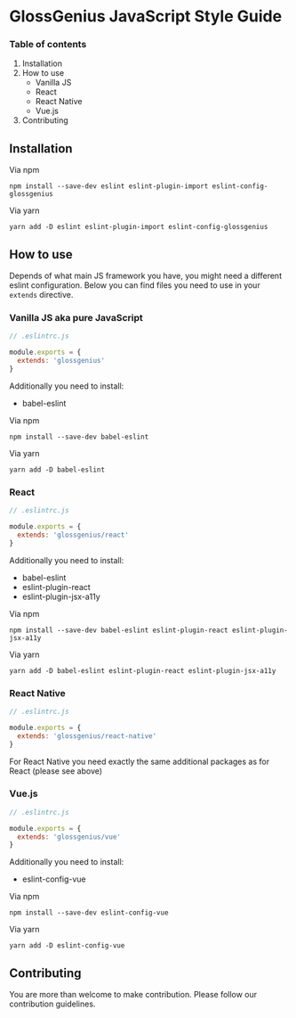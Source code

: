 # GlossGenius JavaScript Style Guide

### Table of contents

1. Installation
2. How to use
   * Vanilla JS
   * React
   * React Native
   * Vue.js
3. Contributing

## Installation

Via npm

```
npm install --save-dev eslint eslint-plugin-import eslint-config-glossgenius
```

Via yarn

```
yarn add -D eslint eslint-plugin-import eslint-config-glossgenius
```

## How to use

Depends of what main JS framework you have, you might need a different
eslint configuration. Below you can find files you need to use in
your `extends` directive.

### Vanilla JS aka pure JavaScript

```js
// .eslintrc.js

module.exports = {
  extends: 'glossgenius'
}
```

Additionally you need to install:

- babel-eslint 

Via npm

```
npm install --save-dev babel-eslint
```

Via yarn

```
yarn add -D babel-eslint
```

### React

```js
// .eslintrc.js

module.exports = {
  extends: 'glossgenius/react'
}
```

Additionally you need to install:

- babel-eslint 
- eslint-plugin-react
- eslint-plugin-jsx-a11y

Via npm

```
npm install --save-dev babel-eslint eslint-plugin-react eslint-plugin-jsx-a11y
```

Via yarn

```
yarn add -D babel-eslint eslint-plugin-react eslint-plugin-jsx-a11y
```

### React Native

```js
// .eslintrc.js

module.exports = {
  extends: 'glossgenius/react-native'
}
```

For React Native you need exactly the same additional packages
as for React (please see above)

### Vue.js

```js
// .eslintrc.js

module.exports = {
  extends: 'glossgenius/vue'
}
```

Additionally you need to install:

- eslint-config-vue

Via npm

```
npm install --save-dev eslint-config-vue
```

Via yarn

```
yarn add -D eslint-config-vue
```

## Contributing

You are more than welcome to make contribution. Please follow our contribution guidelines.
